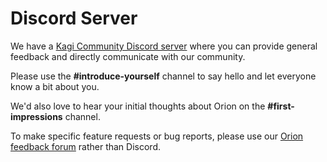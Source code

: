 # Discord Server

We have a [Kagi Community Discord server](https://kagi.com/discord) where you can provide general feedback and directly communicate with our community.

Please use the **#introduce-yourself** channel to say hello and let everyone know a bit about you.

We'd also love to hear your initial thoughts about Orion on the **#first-impressions** channel.

To make specific feature requests or bug reports, please use our [Orion feedback forum](https://orionfeedback.org) rather than Discord.
